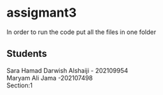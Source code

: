 # assigmant3
In order to run the code put all the files in one folder

## Students
Sara Hamad Darwish Alshaiji - 202109954 <br>
Maryam Ali Jama -202107498<br>
Section:1
